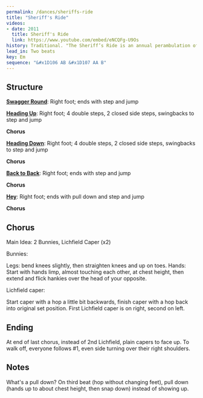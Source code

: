 ```yaml
---
permalink: /dances/sheriffs-ride
title: "Sheriff's Ride"
videos:
- date: 2011
  title: Sheriff's Ride
  link: https://www.youtube.com/embed/eNCQFg-U9Os
history: Traditional. "The Sheriff’s Ride is an annual perambulation of the boundary of the City (and between 1553 and 1888 the County) of Lichfield on the Saturday nearest to the feast of the Nativity of the Blessed Virgin Mary aka the eighth of September." ([Lichfield Lore blog](https://lichfieldlore.co.uk/tag/sheriffs-ride/))
lead_in: Two beats
key: Em
sequence: "&#x1D106 AB &#x1D107 AA B"
---
```

## Structure

**[Swagger Round](/figures#swagger-round)**:
Right foot; ends with step and jump

**[Heading Up](/figures#heading-up)**:
Right foot; 4 double steps, 2 closed side steps, swingbacks to step and jump

**Chorus**

**[Heading Down](/figures#heading-down)**:
Right foot; 4 double steps, 2 closed side steps, swingbacks to step and jump

**Chorus**

**[Back to Back](/figures#back-to-back)**:
Right foot; ends with step and jump

**Chorus**

**[Hey](/figures#hey)**:
Right foot; ends with pull down and step and jump

**Chorus**

## Chorus

Main Idea: 2 Bunnies, Lichfield Caper (x2)

Bunnies:

Legs: bend knees slightly, then straighten knees and up on toes.
Hands: Start with hands limp, almost touching each other, at chest height, then extend and flick hankies over the head of your opposite.

Lichfield caper:

Start caper with a hop a little bit backwards, finish caper with a hop back into original set position. First Lichfield caper is on right, second on left.


## Ending

At end of last chorus, instead of 2nd Lichfield, plain capers to face up.  To walk off, everyone follows #1, even side turning over their right shoulders.

## Notes
What's a pull down? On third beat (hop without changing feet), pull down (hands up to about chest height, then snap down) instead of showing up.



